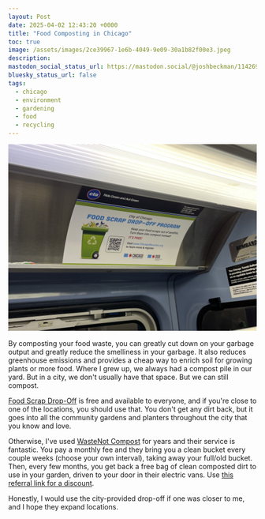 ```yaml
---
layout: Post
date: 2025-04-02 12:43:20 +0000
title: "Food Composting in Chicago"
toc: true
image: /assets/images/2ce39967-1e6b-4049-9e09-30a1b82f00e3.jpeg
description: 
mastodon_social_status_url: https://mastodon.social/@joshbeckman/114269576197946323
bluesky_status_url: false
tags:
  - chicago
  - environment
  - gardening
  - food
  - recycling
---
```



![Ad for food composting on the L in Chicago](/assets/images/2ce39967-1e6b-4049-9e09-30a1b82f00e3.jpeg)

By composting your food waste, you can greatly cut down on your garbage output and greatly reduce the smelliness in your garbage. It also reduces greenhouse emissions and provides a cheap way to enrich soil for growing plants or more food. Where I grew up, we always had a compost pile in our yard. But in a city, we don't usually have that space. But we can still compost.

[Food Scrap Drop-Off](https://www.chicago.gov/city/en/sites/chicago-recycles/home/food-scrap-drop-off.html) is free and available to everyone, and if you're close to one of the locations, you should use that. You don't get any dirt back, but it goes into all the community gardens and planters throughout the city that you know and love.

Otherwise, I've used [WasteNot Compost](https://www.wastenotcompost.com/) for years and their service is fantastic. You pay a monthly fee and they bring you a clean bucket every couple weeks (choose your own interval), taking away your full/old bucket. Then, every few months, you get back a free bag of clean composted dirt to use in your garden, driven to your door in their electric vans. Use [this referral link for a discount](https://tinyurl.com/2c9vx9zp).

Honestly, I would use the city-provided drop-off if one was closer to me, and I hope they expand locations. 
